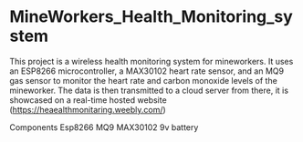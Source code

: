 # MineWorkers_Health_Monitoring_system
This project is a wireless health monitoring system for mineworkers. It uses an ESP8266 microcontroller, a MAX30102 heart rate sensor, and an MQ9 gas sensor to monitor the heart rate and carbon monoxide levels of the mineworker. The data is then transmitted to a cloud server from there, it is showcased on a real-time hosted website (https://heaealthmonitaring.weebly.com/)


Components
  Esp8266
  MQ9
  MAX30102
  9v battery
